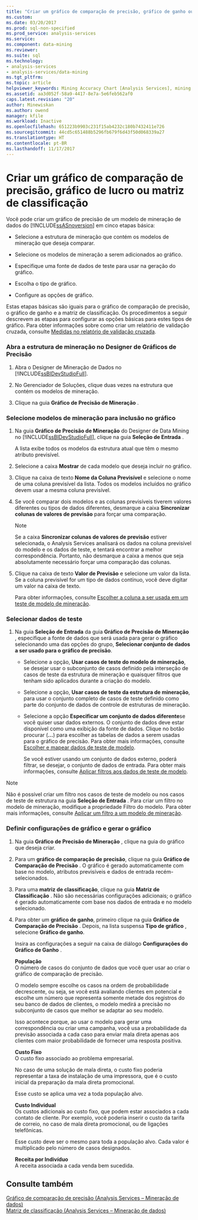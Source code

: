 ```yaml
---
title: "Criar um gráfico de comparação de precisão, gráfico de ganho ou matriz de classificação | Microsoft Docs"
ms.custom: 
ms.date: 03/20/2017
ms.prod: sql-non-specified
ms.prod_service: analysis-services
ms.service: 
ms.component: data-mining
ms.reviewer: 
ms.suite: sql
ms.technology:
- analysis-services
- analysis-services/data-mining
ms.tgt_pltfrm: 
ms.topic: article
helpviewer_keywords: Mining Accuracy Chart [Analysis Services], mining structures
ms.assetid: aa3d052f-58a9-4417-8e7a-5e6feb562af0
caps.latest.revision: "20"
author: Minewiskan
ms.author: owend
manager: kfile
ms.workload: Inactive
ms.openlocfilehash: 651223b9903c231f15ab4232c180b7432411e726
ms.sourcegitcommit: 44cd5c651488b5296fb679f6d43f50d068339a27
ms.translationtype: HT
ms.contentlocale: pt-BR
ms.lasthandoff: 11/17/2017
---
```

# <a name="create-a-lift-chart-profit-chart-or-classification-matrix"></a>Criar um gráfico de comparação de precisão, gráfico de lucro ou matriz de classificação
  Você pode criar um gráfico de precisão de um modelo de mineração de dados do [!INCLUDE[ssASnoversion](../../includes/ssasnoversion-md.md)] em cinco etapas básica:  
  
-   Selecione a estrutura de mineração que contém os modelos de mineração que deseja comparar.  
  
-   Selecione os modelos de mineração a serem adicionados ao gráfico.  
  
-   Especifique uma fonte de dados de teste para usar na geração do gráfico.  
  
-   Escolha o tipo de gráfico.  
  
-   Configure as opções de gráfico.  
  
 Estas etapas básicas são iguais para o gráfico de comparação de precisão, o gráfico de ganho e a matriz de classificação. Os procedimentos a seguir descrevem as etapas para configurar as opções básicas para estes tipos de gráfico. Para obter informações sobre como criar um relatório de validação cruzada, consulte [Medidas no relatório de validação cruzada](../../analysis-services/data-mining/measures-in-the-cross-validation-report.md).  
  
### <a name="open-the-mining-structure-in-the-accuracy-chart-designer"></a>Abra a estrutura de mineração no Designer de Gráficos de Precisão  
  
1.  Abra o Designer de Mineração de Dados no [!INCLUDE[ssBIDevStudioFull](../../includes/ssbidevstudiofull-md.md)].  
  
2.  No Gerenciador de Soluções, clique duas vezes na estrutura que contém os modelos de mineração.  
  
3.  Clique na guia **Gráfico de Precisão de Mineração** .  
  
### <a name="select-mining-models-for-inclusion-in-the-chart"></a>Selecione modelos de mineração para inclusão no gráfico  
  
1.  Na guia **Gráfico de Precisão de Mineração** do Designer de Data Mining no [!INCLUDE[ssBIDevStudioFull](../../includes/ssbidevstudiofull-md.md)], clique na guia **Seleção de Entrada** .  
  
     A lista exibe todos os modelos da estrutura atual que têm o mesmo atributo previsível.  
  
2.  Selecione a caixa **Mostrar** de cada modelo que deseja incluir no gráfico.  
  
3.  Clique na caixa de texto **Nome da Coluna Previsível** e selecione o nome de uma coluna previsível da lista. Todos os modelos incluídos no gráfico devem usar a mesma coluna previsível.  
  
4.  Se você comparar dois modelos e as colunas previsíveis tiverem valores diferentes ou tipos de dados diferentes, desmarque a caixa **Sincronizar colunas de valores de previsão** para forçar uma comparação.  
  
    > [!NOTE]  
    >  Se a caixa **Sincronizar colunas de valores de previsão** estiver selecionada, o Analysis Services analisará os dados na coluna previsível do modelo e os dados de teste, e tentará encontrar a melhor correspondência. Portanto, não desmarque a caixa a menos que seja absolutamente necessário forçar uma comparação das colunas.  
  
5.  Clique na caixa de texto **Valor de Previsão** e selecione um valor da lista. Se a coluna previsível for um tipo de dados contínuo, você deve digitar um valor na caixa de texto.  
  
     Para obter informações, consulte [Escolher a coluna a ser usada em um teste de modelo de mineração](../../analysis-services/data-mining/choose-the-column-to-use-for-testing-a-mining-model.md).  
  
### <a name="select-testing-data"></a>Selecionar dados de teste  
  
1.  Na guia **Seleção de Entrada** da guia **Gráfico de Precisão de Mineração** , especifique a fonte de dados que será usada para gerar o gráfico selecionando uma das opções do grupo, **Selecionar conjunto de dados a ser usado para o gráfico de precisão**.  
  
    -   Selecione a opção, **Usar casos de teste do modelo de mineração**, se desejar usar o subconjunto de casos definido pela interseção de casos de teste da estrutura de mineração e quaisquer filtros que tenham sido aplicados durante a criação do modelo.  
  
    -   Selecione a opção, **Usar casos de teste da estrutura de mineração**, para usar o conjunto completo de casos de teste definido como parte do conjunto de dados de controle de estruturas de mineração.  
  
    -   Selecione a opção **Especificar um conjunto de dados diferente**se você quiser usar dados externos.  O conjunto de dados deve estar disponível como uma exibição da fonte de dados.   Clique no botão procurar (**…**) para escolher as tabelas de dados a serem usadas para o gráfico de precisão. Para obter mais informações, consulte [Escolher e mapear dados de teste de modelo](../../analysis-services/data-mining/choose-and-map-model-testing-data.md).  
  
         Se você estiver usando um conjunto de dados externo, poderá filtrar, se desejar, o conjunto de dados de entrada. Para obter mais informações, consulte [Aplicar filtros aos dados de teste de modelo](../../analysis-services/data-mining/apply-filters-to-model-testing-data.md).  
  
> [!NOTE]  
>  Não é possível criar um filtro nos casos de teste de modelo ou nos casos de teste de estrutura na guia **Seleção de Entrada** . Para criar um filtro no modelo de mineração, modifique a propriedade Filtro do modelo. Para obter mais informações, consulte [Aplicar um filtro a um modelo de mineração](../../analysis-services/data-mining/apply-a-filter-to-a-mining-model.md).  
  
### <a name="configure-chart-settings-and-generate-the-chart"></a>Definir configurações de gráfico e gerar o gráfico  
  
1.  Na guia **Gráfico de Precisão de Mineração** , clique na guia do gráfico que deseja criar.  
  
2.  Para um **gráfico de comparação de precisão**, clique na guia **Gráfico de Comparação de Precisão** . O gráfico é gerado automaticamente com base no modelo, atributos previsíveis e dados de entrada recém-selecionados.  
  
3.  Para uma **matriz de classificação**, clique na guia **Matriz de Classificação** . Não são necessárias configurações adicionais; o gráfico é gerado automaticamente com base nos dados de entrada e no modelo selecionado.  
  
4.  Para obter um **gráfico de ganho**, primeiro clique na guia **Gráfico de Comparação de Precisão** . Depois, na lista suspensa **Tipo de gráfico** , selecione **Gráfico de ganho**.  
  
     Insira as configurações a seguir na caixa de diálogo **Configurações do Gráfico de Ganho** .  
  
     **População**  
     O número de casos do conjunto de dados que você quer usar ao criar o gráfico de comparação de precisão.  
  
     O modelo sempre escolhe os casos na ordem de probabilidade decrescente, ou seja, se você está avaliando clientes em potencial e escolhe um número que representa somente metade dos registros do seu banco de dados de clientes, o modelo medirá a precisão no subconjunto de casos que melhor se adaptar ao seu modelo.  
  
     Isso acontece porque, ao usar o modelo para gerar uma correspondência ou criar uma campanha, você usa a probabilidade da previsão associada a cada caso para enviar mala direta apenas aos clientes com maior probabilidade de fornecer uma resposta positiva.  
  
     **Custo Fixo**  
     O custo fixo associado ao problema empresarial.  
  
     No caso de uma solução de mala direta, o custo fixo poderia representar a taxa de instalação de uma impressora, que é o custo inicial da preparação da mala direta promocional.  
  
     Esse custo se aplica uma vez a toda população alvo.  
  
     **Custo Individual**  
     Os custos adicionais ao custo fixo, que podem estar associados a cada contato de cliente. Por exemplo, você poderia inserir o custo da tarifa de correio, no caso de mala direta promocional, ou de ligações telefônicas.  
  
     Esse custo deve ser o mesmo para toda a população alvo. Cada valor é multiplicado pelo número de casos designados.  
  
     **Receita por Indivíduo**  
     A receita associada a cada venda bem sucedida.  
  
## <a name="see-also"></a>Consulte também  
 [Gráfico de comparação de precisão &#40;Analysis Services – Mineração de dados&#41;](../../analysis-services/data-mining/lift-chart-analysis-services-data-mining.md)   
 [Matriz de classificação &#40;Analysis Services – Mineração de dados&#41;](../../analysis-services/data-mining/classification-matrix-analysis-services-data-mining.md)  
  
  
